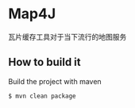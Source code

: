 # Map4J #

瓦片缓存工具对于当下流行的地图服务
	
## How to build it
    
Build the project with maven

    $ mvn clean package
    
